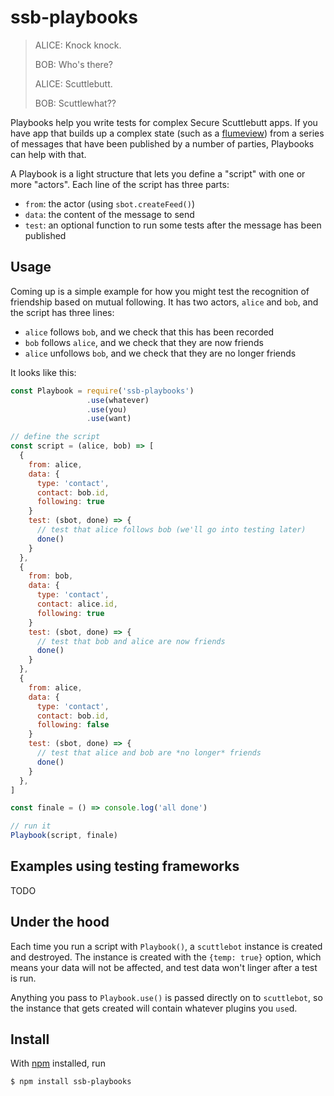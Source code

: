 # ssb-playbooks

> ALICE: Knock knock.
>
> BOB: Who's there?
>
> ALICE: Scuttlebutt.
>
> BOB: Scuttlewhat??


Playbooks help you write tests for complex Secure Scuttlebutt apps. If you have app that builds up a complex state (such as a [flumeview](https://github.com/flumedb/flumedb)) from a series of messages that have been published by a number of parties, Playbooks can help with that.

A Playbook is a light structure that lets you define a "script" with one or more "actors". Each line of the script has three parts:

* `from`: the actor (using `sbot.createFeed()`)
* `data`: the content of the message to send
* `test`: an optional function to run some tests after the message has been published

## Usage

Coming up is a simple example for how you might test the recognition of friendship based on mutual following. It has two actors, `alice` and `bob`, and the script has three lines:

* `alice` follows `bob`, and we check that this has been recorded
* `bob` follows `alice`, and we check that they are now friends
* `alice` unfollows `bob`, and we check that they are no longer friends

It looks like this:

```js
const Playbook = require('ssb-playbooks')
                 .use(whatever)
                 .use(you)
                 .use(want)

// define the script
const script = (alice, bob) => [
  {
    from: alice,
    data: {
      type: 'contact',
      contact: bob.id,
      following: true
    }
    test: (sbot, done) => {
      // test that alice follows bob (we'll go into testing later)
      done()
    }
  },
  {
    from: bob,
    data: {
      type: 'contact',
      contact: alice.id,
      following: true
    }
    test: (sbot, done) => {
      // test that bob and alice are now friends
      done()
    }
  },
  {
    from: alice,
    data: {
      type: 'contact',
      contact: bob.id,
      following: false
    }
    test: (sbot, done) => {
      // test that alice and bob are *no longer* friends
      done()
    }
  },
]

const finale = () => console.log('all done')

// run it
Playbook(script, finale)

```

## Examples using testing frameworks

TODO

## Under the hood

Each time you run a script with `Playbook()`, a `scuttlebot` instance is created and destroyed. The instance is created with the `{temp: true}` option, which means your data will not be affected, and test data won't linger after a test is run.

Anything you pass to `Playbook.use()` is passed directly on to `scuttlebot`, so the instance that gets created will contain whatever plugins you `use`d.

## Install

With [npm](https://npmjs.org/) installed, run

```
$ npm install ssb-playbooks
```
